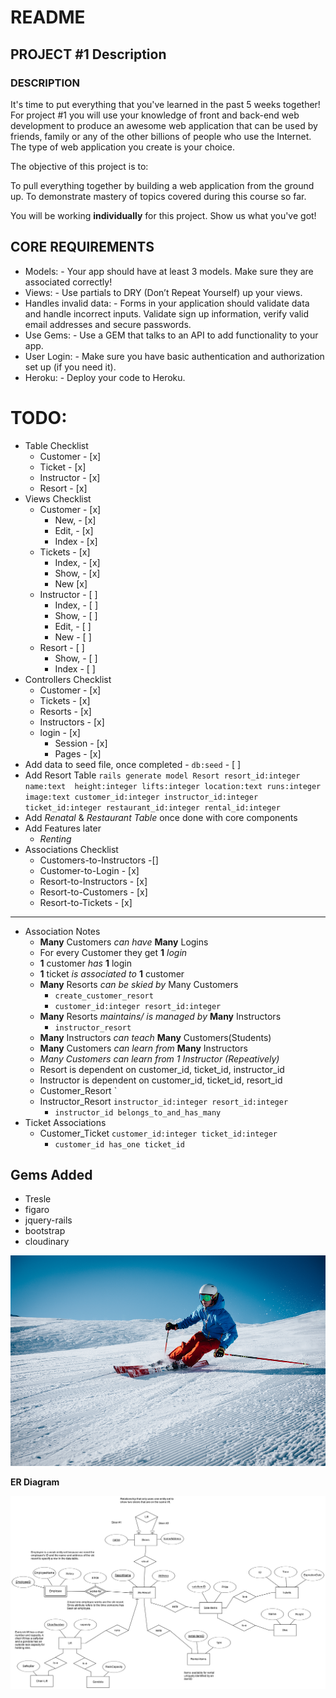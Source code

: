 # README
## PROJECT #1 Description
### DESCRIPTION

It's time to put everything that you've learned in the past 5 weeks together! For project #1 you will use your knowledge of front and back-end web development to produce an awesome web application that can be used by friends, family or any of the other billions of people who use the Internet. The type of web application you create is your choice.

The objective of this project is to:

To pull everything together by building a web application from the ground up.
To demonstrate mastery of topics covered during this course so far.

You will be working **individually** for this project. Show us what you've got!

## CORE REQUIREMENTS

* Models: - Your app should have at least 3 models. Make sure they are associated correctly!
* Views: - Use partials to DRY (Don’t Repeat Yourself) up your views.
* Handles invalid data: - Forms in your application should validate data and handle incorrect inputs. Validate sign up information, verify valid email addresses and secure passwords.
* Use Gems: - Use a GEM that talks to an API to add functionality to your app.
* User Login: - Make sure you have basic authentication and authorization set up (if you need it).
* Heroku: - Deploy your code to Heroku.
# TODO:
* Table Checklist
  * Customer - [x]
  * Ticket - [x]
  * Instructor - [x]
  * Resort - [x]
* Views Checklist
  * Customer - [x]
    - New, - [x]
    - Edit, - [x]
    - Index - [x]
  * Tickets - [x]
    - Index, - [x]
    - Show, - [x]
    - New [x]
  * Instructor - [ ]
    - Index, - [ ]
    - Show, - [ ]
    - Edit, - [ ]
    - New - [ ]
  * Resort - [ ]
    - Show, - [ ]
    - Index - [ ]
* Controllers Checklist
    * Customer - [x]
    * Tickets - [x]
    * Resorts - [x]
    * Instructors - [x]
    * login - [x]
      * Session - [x]
      * Pages - [x]
* Add data to seed file, once completed - `db:seed` - [ ]
* Add Resort Table `rails generate model Resort resort_id:integer name:text  height:integer lifts:integer location:text runs:integer image:text customer_id:integer instructor_id:integer ticket_id:integer restaurant_id:integer rental_id:integer`
* Add *Renatal* & *Restaurant Table* once done with core components
* Add Features later
    * *Renting*
* Associations Checklist
  * Customers-to-Instructors -[]
  * Customer-to-Login - [x]
  * Resort-to-Instructors - [x]
  * Resort-to-Customers - [x]
  * Resort-to-Tickets - [x]
-------------- - - - --------------
* Association Notes
  * **Many** Customers *can have* **Many** Logins
  * For every Customer they get **1** *login*
  * **1** customer *has* **1** login
  * **1** ticket *is associated to* **1** customer
  * **Many** Resorts *can be skied by* Many Customers
    *  `create_customer_resort`
    *  `customer_id:integer resort_id:integer`
  * **Many** Resorts *maintains/ is managed by* **Many** Instructors
    * `instructor_resort`
  * **Many** Instructors *can teach* **Many** Customers(Students)
  * **Many** Customers *can learn from* **Many** Instructors
  * *Many Customers can learn from 1 Instructor (Repeatively)*
  * Resort is dependent on customer_id, ticket_id, instructor_id
  * Instructor is dependent on customer_id, ticket_id, resort_id
  * Customer_Resort  `
  * Instructor_Resort `instructor_id:integer resort_id:integer`
      * `instructor_id belongs_to_and_has_many`
* Ticket Associations
  * Customer_Ticket `customer_id:integer ticket_id:integer`
    * `customer_id has_one ticket_id`

## Gems Added
* Tresle
* figaro
* jquery-rails
* bootstrap
* cloudinary

![Title](/readme-images/ski1.png)

<!-- ![Title](/readme-images/Routes1.png) -->
**ER Diagram**


![alt](/readme-images/ERDiagram.png)
